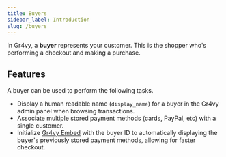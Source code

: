 ```yaml
---
title: Buyers
sidebar_label: Introduction
slug: /buyers
---
```


In Gr4vy, a **buyer** represents your customer. This is the shopper who's performing
a checkout and making a purchase.

## Features

A buyer can be used to perform the following tasks.

* Display a human readable name (`display_name`) for a buyer in the Gr4vy admin
  panel when browsing transactions.
* Associate multiple stored payment methods (cards, PayPal, etc) with a single
  customer.
* Initialize [Gr4vy Embed](/guides/embed) with the buyer ID to automatically
  displaying the buyer's previously stored payment methods, allowing for faster checkout.

